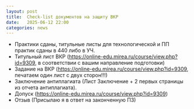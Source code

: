 ```yaml
---
layout: post
title:  Check-list документов на защиту ВКР
date:   2025-06-12 22:00
categories: news
---
```

* Практики сданы, титульные листы для технологической и ПП практик сданы в 440 либо в УЧ. 
* Титульный лист ВКР (https://online-edu.mirea.ru/course/view.php?id=9309, в соответствии с вашим направление подготовки)
* Задание на ВКР (https://online-edu.mirea.ru/course/view.php?id=9309, печатаем один лист с двух сторон!!!)
* Заключение антиплагиата (Лист Заключение + 2 первых страницы из отчета антиплагиата).
* Допуск (https://online-edu.mirea.ru/course/view.php?id=9309)
* Отзыв (Присылаю я в ответ на законченную ПЗ)
